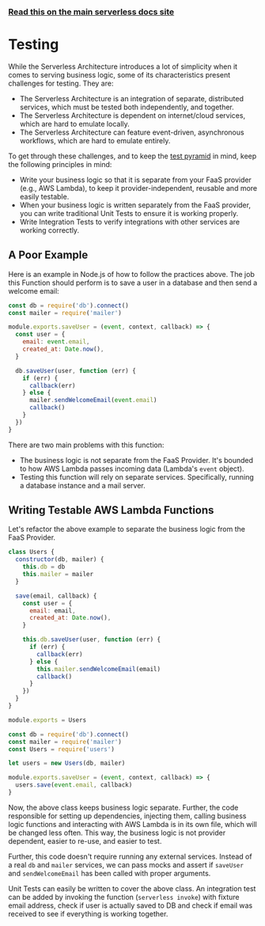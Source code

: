 <!--
title: Serverless Framework - Testing
short_title: Testing with the Serverless Framework
description: Recommendations and best practices for testing AWS Lambda Functions with the Serverless Framework
keywords:
  [
    'Serverless Framework',
    'AWS Lambda',
    'testing',
    'unit tests',
    'integration tests',
  ]
-->

<!-- DOCS-SITE-LINK:START automatically generated  -->

### [Read this on the main serverless docs site](https://www.serverless.com/framework/docs/providers/aws/guide/testing)

<!-- DOCS-SITE-LINK:END -->

# Testing

While the Serverless Architecture introduces a lot of simplicity when it comes to serving business logic, some of its characteristics present challenges for testing. They are:

- The Serverless Architecture is an integration of separate, distributed services, which must be tested both independently, and together.
- The Serverless Architecture is dependent on internet/cloud services, which are hard to emulate locally.
- The Serverless Architecture can feature event-driven, asynchronous workflows, which are hard to emulate entirely.

To get through these challenges, and to keep the [test pyramid](http://martinfowler.com/bliki/TestPyramid.html) in mind, keep the following principles in mind:

- Write your business logic so that it is separate from your FaaS provider (e.g., AWS Lambda), to keep it provider-independent, reusable and more easily testable.
- When your business logic is written separately from the FaaS provider, you can write traditional Unit Tests to ensure it is working properly.
- Write Integration Tests to verify integrations with other services are working correctly.

## A Poor Example

Here is an example in Node.js of how to follow the practices above. The job this Function should perform is to save a user in a database and then send a welcome email:

```javascript
const db = require('db').connect()
const mailer = require('mailer')

module.exports.saveUser = (event, context, callback) => {
  const user = {
    email: event.email,
    created_at: Date.now(),
  }

  db.saveUser(user, function (err) {
    if (err) {
      callback(err)
    } else {
      mailer.sendWelcomeEmail(event.email)
      callback()
    }
  })
}
```

There are two main problems with this function:

- The business logic is not separate from the FaaS Provider. It's bounded to how AWS Lambda passes incoming data (Lambda's `event` object).
- Testing this function will rely on separate services. Specifically, running a database instance and a mail server.

## Writing Testable AWS Lambda Functions

Let's refactor the above example to separate the business logic from the FaaS Provider.

```javascript
class Users {
  constructor(db, mailer) {
    this.db = db
    this.mailer = mailer
  }

  save(email, callback) {
    const user = {
      email: email,
      created_at: Date.now(),
    }

    this.db.saveUser(user, function (err) {
      if (err) {
        callback(err)
      } else {
        this.mailer.sendWelcomeEmail(email)
        callback()
      }
    })
  }
}

module.exports = Users
```

```javascript
const db = require('db').connect()
const mailer = require('mailer')
const Users = require('users')

let users = new Users(db, mailer)

module.exports.saveUser = (event, context, callback) => {
  users.save(event.email, callback)
}
```

Now, the above class keeps business logic separate. Further, the code responsible for setting up dependencies, injecting them, calling business logic functions and interacting with AWS Lambda is in its own file, which will be changed less often. This way, the business logic is not provider dependent, easier to re-use, and easier to test.

Further, this code doesn't require running any external services. Instead of a real `db` and `mailer` services, we can pass mocks and assert if `saveUser` and `sendWelcomeEmail` has been called with proper arguments.

Unit Tests can easily be written to cover the above class. An integration test can be added by invoking the function (`serverless invoke`) with fixture email address, check if user is actually saved to DB and check if email was received to see if everything is working together.
